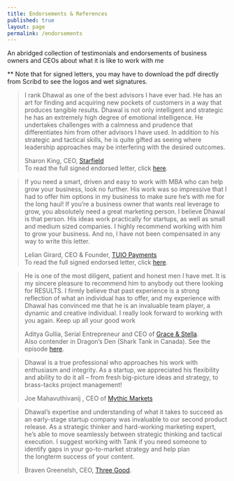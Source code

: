```yaml
---
title: Endorsements & References
published: true
layout: page
permalink: /endorsements
---
```

An abridged collection of testimonials and endorsements of business owners and CEOs about what it is like to work with me

** Note that for signed letters, you may have to download the pdf directly from Scribd to see the logos and wet signatures.

> I rank Dhawal as one of the best advisors I have ever had. He has an art for finding and acquiring new pockets of customers in a way that produces tangible results. Dhawal is not only intelligent and strategic he has an extremely high degree of emotional intelligence. He undertakes challenges with a calmness and prudence that differentiates him from other advisors I have used. In addition to his strategic and tactical skills, he is quite gifted as 
> seeing where leadership approaches may be interfering with the desired outcomes.
> 
> Sharon King, CEO, [Starfield](https://www.starfield.ca/en)  
> To read the full signed endorsed letter, click [here](https://www.scribd.com/document/462485400/Letter-of-Reference-from-Sharon-King?secret_password=NG9qBPnSyolFP6EiWvpF).

> If you need a smart, driven and easy to work with MBA who can help grow your business, look no further. His work was so impressive that I had to offer him options in my business to make sure he’s with me for the long haul! If you’re a 
> business owner that wants real leverage to grow, you absolutely need a great marketing person. I believe Dhawal is that person. His ideas work practically for startups, as well as small and medium sized companies. I highly recommend working with him to grow your business. And no, I have not been compensated in any way to write this letter.
> 
> Lelian Girard, CEO & Founder, [TUIO Payments](https://www.tuiopay.com/)  
> To read the full signed endorsed letter, click [here](https://www.scribd.com/document/462485322/Letter-of-Endorsement-from-Lelian-Girard?secret_password=SQSTtxaIRJo7E2OTjz4N).

> He is one of the most diligent, patient and honest men I have met. It is my sincere pleasure to recommend him to anybody out there looking for RESULTS. I firmly believe that past experience is a strong reflection of what an individual has to offer, and my experience with Dhawal has convinced me that he is an invaluable team player, a dynamic and creative individual. I really look forward to working with you again. Keep up all your good work
> 
> Aditya Gullia, Serial Entrepreneur and CEO of [Grace & Stella](https://www.graceandstella.com/).  
> Also contender in Dragon’s Den (Shark Tank in Canada). See the episode [here](https://www.cbc.ca/dragonsden/pitches/grace-stella-co).

> Dhawal is a true professional who approaches his work with enthusiasm and integrity. As a startup, we appreciated his flexibility and ability to do it all – from fresh big-picture ideas and strategy, to brass-tacks project management!
> 
> Joe Mahavuthivanij , CEO of [Mythic Markets](http://mythicmarkets.com)

> Dhawal’s expertise and understanding of what it takes to succeed as an early-stage startup company was invaluable to our second product release. As a strategic thinker and hard-working marketing expert, he’s able to move seamlessly between strategic thinking and tactical execution. I suggest working 
> with Tank if you need someone to identify gaps in your go-to-market strategy and help plan the longterm success of your content.
> 
> Braven Greenelsh, CEO, [Three Good](https://www.threegood.com/).
